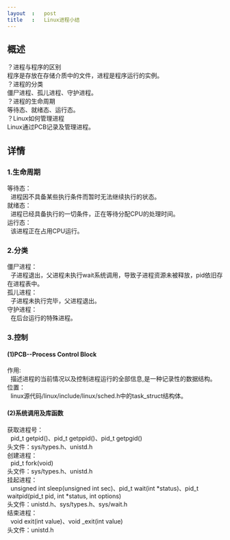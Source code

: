 ```yaml
---
layout	:	post
title	:	Linux进程小结
---
```


## 概述

？进程与程序的区别<br>
程序是存放在存储介质中的文件，进程是程序运行的实例。<br>
？进程的分类<br>
僵尸进程、孤儿进程、守护进程。<br>
？进程的生命周期<br>
等待态、就绪态、运行态。<br>
？Linux如何管理进程<br>
Linux通过PCB记录及管理进程。

## 详情

### 1.生命周期

等待态：<br>
&nbsp;&nbsp;进程因不具备某些执行条件而暂时无法继续执行的状态。<br>
就绪态：<br>
&nbsp;&nbsp;进程已经具备执行的一切条件，正在等待分配CPU的处理时间。<br>
运行态：<br>
&nbsp;&nbsp;该进程正在占用CPU运行。<br>
	
### 2.分类

僵尸进程：<br>
&nbsp;&nbsp;子进程退出，父进程未执行wait系统调用，导致子进程资源未被释放，pid依旧存在进程表中。<br>
孤儿进程：<br>
&nbsp;&nbsp;子进程未执行完毕，父进程退出。<br>
守护进程：<br>
&nbsp;&nbsp;在后台运行的特殊进程。<br>
	
### 3.控制

#### (1)PCB--Process Control Block

作用:<br>
&nbsp;&nbsp;描述进程的当前情况以及控制进程运行的全部信息,是一种记录性的数据结构。<br>
位置：<br>
&nbsp;&nbsp;linux源代码/linux/include/linux/sched.h中的task_struct结构体。<br>

#### (2)系统调用及库函数

获取进程号：<br>
&nbsp;&nbsp;pid\_t getpid()、pid\_t getppid()、pid\_t getpgid()<br>
头文件：sys/types.h、unistd.h<br>
创建进程：<br>
&nbsp;&nbsp;pid\_t fork(void)<br>
头文件：sys/types.h、unistd.h<br>
挂起进程：<br>
&nbsp;&nbsp;unsigned int sleep(unsigned int sec)、pid_t wait(int \*status)、pid\_t waitpid(pid\_t pid, int \*status,
int options)<br>
头文件：unistd.h、sys/types.h、sys/wait.h<br>
结束进程：<br>
&nbsp;&nbsp;void exit(int value)、void _exit(int value)<br>
头文件：unistd.h